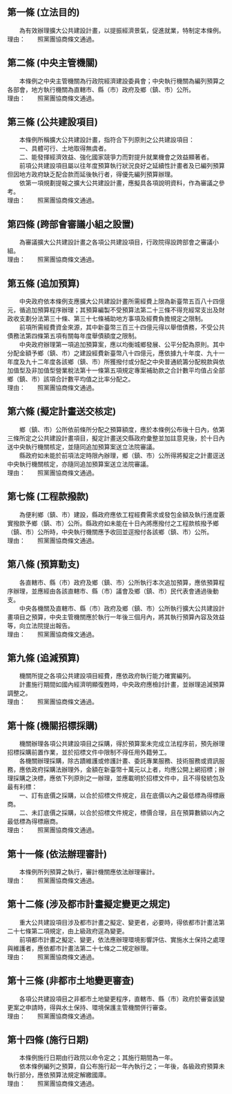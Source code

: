 第一條 (立法目的)
-----------------
　　為有效辦理擴大公共建設計畫，以提振經濟景氣，促進就業，特制定本條例。  
理由：　　照黨團協商條文通過。

第二條 (中央主管機關)
---------------------
　　本條例之中央主管機關為行政院經濟建設委員會；中央執行機關為編列預算之各部會，地方執行機關為直轄市、縣（市）政府及鄉（鎮、市）公所。  
理由：　　照黨團協商條文通過。

第三條 (公共建設項目)
---------------------
　　本條例所稱擴大公共建設計畫，指符合下列原則之公共建設項目：  
　　一、具體可行、土地取得無虞者。  
　　二、能發揮經濟效益、強化國家競爭力而對提升就業機會之效益顯著者。  
　　前項公共建設項目屬以往年度預算執行狀況良好之延續性計畫者及已編列預算但因地方政府缺乏配合款而延後執行者，得優先編列預算辦理。  
　　依第一項規劃提報之擴大公共建設計畫，應擬具各項說明資料，作為審議之參考。  
理由：　　照黨團協商條文通過。

第四條 (跨部會審議小組之設置)
-----------------------------
　　為審議擴大公共建設計畫之各項公共建設項目，行政院得設跨部會之審議小組。  
理由：　　照黨團協商條文通過。

第五條 (追加預算)
-----------------
　　中央政府依本條例支應擴大公共建設計畫所需經費上限為新臺幣五百八十四億元，循追加預算程序辦理；其預算編製不受預算法第二十三條不得充經常支出及財政收支劃分法第三十條、第三十七條補助地方事項及經費負擔規定之限制。  
　　前項所需經費資金來源，其中新臺幣三百三十四億元得以舉借債務，不受公共債務法第四條第五項有關每年度舉債額度之限制。  
　　中央政府辦理第一項追加預算案，應以均衡城鄉發展、公平分配為原則。其中分配金額予鄉（鎮、市）之建設經費新臺幣八十四億元，應依據九十年度、九十一年度及九十二年度各該鄉（鎮、市）所獲撥付或分配之中央普通統籌分配稅款與依加值型及非加值型營業稅法第十一條第五項規定專案補助款之合計數平均值占全部鄉（鎮、市）該項合計數平均值之比率分配之。  
理由：　　照黨團協商條文通過。

第六條 (擬定計畫送交核定)
-------------------------
　　鄉（鎮、市）公所依前條所分配之預算額度，應於本條例公布後十日內，依第三條所定之公共建設計畫項目，擬定計畫送交縣政府彙整並加註意見後，於十日內送中央執行機關核定，並隨同追加預算案送立法院審議。  
　　縣政府如未能於前項法定時限內辦理，鄉（鎮、市）公所得將擬定之計畫逕送中央執行機關核定，亦隨同追加預算案送立法院審議。  
理由：　　照黨團協商條文通過。

第七條 (工程款撥款)
-------------------
　　為便利鄉（鎮、市）建設，縣政府應依工程經費需求或發包金額及執行進度覈實撥款予鄉（鎮、市）公所。縣政府如未能在十日內將應撥付之工程款核撥予鄉（鎮、市）公所時，中央執行機關應予收回並逕撥付各該鄉（鎮、市）公所。  
理由：　　照黨團協商條文通過。

第八條 (預算動支)
-----------------
　　各直轄市、縣（市）政府及鄉（鎮、市）公所執行本次追加預算，應依預算程序辦理，並應經由各該直轄市、縣（市）議會及鄉（鎮、市）民代表會通過後動支。  
　　中央各機關及直轄市、縣（市）政府及鄉（鎮、市）公所執行擴大公共建設計畫項目之預算，中央主管機關應於執行一年後三個月內，將其執行預算內容及效益等，向立法院提出報告。  
理由：　　照黨團協商條文通過。

第九條 (追減預算)
-----------------
　　機關所提之各項公共建設項目經費，應依政府執行能力確實編列。  
　　計畫施行期間如國內經濟明顯復甦時，中央政府應檢討計畫，並辦理追減預算調整之。  
理由：　　照黨團協商條文通過。

第十條 (機關招標採購)
---------------------
　　機關辦理各項公共建設項目之採購，得於預算案未完成立法程序前，預先辦理招標採購前置作業，並於招標文件中限制不得任用外籍勞工。  
　　各機關辦理採購，除古蹟維護或修護計畫、委託專業服務、技術服務或資訊服務，應依政府採購法辦理外，金額在新臺幣十萬元以上者，均應公開上網招標；辦理採購之決標，應依下列原則之一辦理，並應載明於招標文件中，且不得發統包及最有利標：  
　　一、訂有底價之採購，以合於招標文件規定，且在底價以內之最低標為得標廠商。  
　　二、未訂底價之採購，以合於招標文件規定，標價合理，且在預算數額以內之最低標為得標廠商。  
理由：　　照黨團協商條文通過。

第十一條 (依法辦理審計)
-----------------------
　　本條例所列預算之執行，審計機關應依法辦理審計。  
理由：　　照黨團協商條文通過。

第十二條 (涉及都市計畫擬定變更之規定)
-------------------------------------
　　重大公共建設項目涉及都市計畫之擬定、變更者，必要時，得依都市計畫法第二十七條第二項規定，由上級政府逕為變更。  
　　前項都市計畫之擬定、變更，依法應辦理環境影響評估、實施水土保持之處理與維護者，應依都市計畫法第二十七條之二規定辦理。  
理由：　　照黨團協商條文通過。

第十三條 (非都市土地變更審查)
-----------------------------
　　各項公共建設項目之非都市土地變更程序，直轄市、縣（市）政府於審查該變更案之申請時，得與水土保持、環境保護主管機關併行審查。  
理由：　　照黨團協商條文通過。

第十四條 (施行日期)
-------------------
　　本條例施行日期由行政院以命令定之；其施行期間為一年。  
　　依本條例編列之預算，自公布施行起一年內執行之；一年後，各級政府預算未執行部分，應依預算法規定解繳國庫。  
理由：　　照黨團協商條文通過。